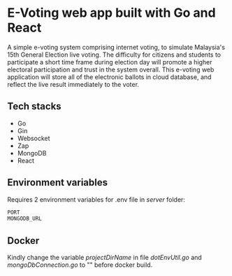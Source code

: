 # E-Voting web app built with Go and React
<p>
    A simple e-voting system comprising internet voting, 
    to simulate Malaysia's 15th General Election live voting.
    The difficulty for citizens and students to participate a short time frame during election day
    will promote a higher electoral participation and trust in the system overall.
    This e-voting web application will store all of the electronic ballots in cloud database, and reflect the live result immediately to the voter.
</p>
 
 ## Tech stacks
 - Go
 - Gin
 - Websocket
 - Zap
 - MongoDB
 - React

## Environment variables
Requires 2 environment variables for .env file in _server_ folder:

```sh
PORT
MONGODB_URL
```

## Docker
Kindly change the variable _projectDirName_ in file _dotEnvUtil.go_ and _mongoDbConnection.go_ to "" before docker build.